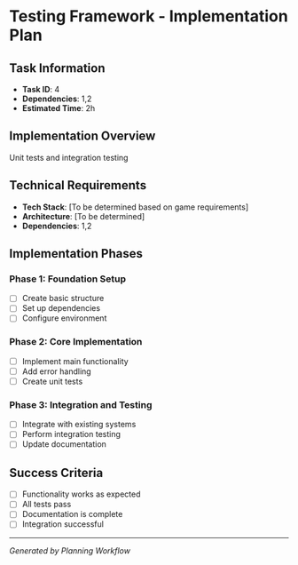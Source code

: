 # Testing Framework - Implementation Plan

## Task Information
- **Task ID**: 4
- **Dependencies**: 1,2
- **Estimated Time**: 2h

## Implementation Overview
Unit tests and integration testing

## Technical Requirements
- **Tech Stack**: [To be determined based on game requirements]
- **Architecture**: [To be determined]
- **Dependencies**: 1,2

## Implementation Phases

### Phase 1: Foundation Setup
- [ ] Create basic structure
- [ ] Set up dependencies
- [ ] Configure environment

### Phase 2: Core Implementation
- [ ] Implement main functionality
- [ ] Add error handling
- [ ] Create unit tests

### Phase 3: Integration and Testing
- [ ] Integrate with existing systems
- [ ] Perform integration testing
- [ ] Update documentation

## Success Criteria
- [ ] Functionality works as expected
- [ ] All tests pass
- [ ] Documentation is complete
- [ ] Integration successful

---
*Generated by Planning Workflow*